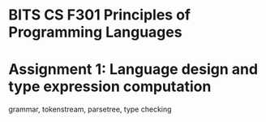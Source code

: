 # BITS CS F301 Principles of Programming Languages 
# Assignment 1: Language design and type expression computation
grammar, tokenstream, parsetree, type checking
